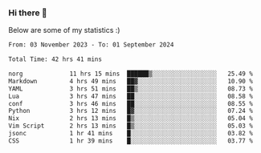 ### Hi there 👋
Below are some of my statistics :)

<!--START_SECTION:waka-->

```txt
From: 03 November 2023 - To: 01 September 2024

Total Time: 42 hrs 41 mins

norg             11 hrs 15 mins  ██████▒░░░░░░░░░░░░░░░░░░   25.49 %
Markdown         4 hrs 49 mins   ██▓░░░░░░░░░░░░░░░░░░░░░░   10.90 %
YAML             3 hrs 51 mins   ██▒░░░░░░░░░░░░░░░░░░░░░░   08.73 %
Lua              3 hrs 47 mins   ██░░░░░░░░░░░░░░░░░░░░░░░   08.58 %
conf             3 hrs 46 mins   ██░░░░░░░░░░░░░░░░░░░░░░░   08.55 %
Python           3 hrs 12 mins   █▓░░░░░░░░░░░░░░░░░░░░░░░   07.24 %
Nix              2 hrs 13 mins   █▒░░░░░░░░░░░░░░░░░░░░░░░   05.04 %
Vim Script       2 hrs 13 mins   █▒░░░░░░░░░░░░░░░░░░░░░░░   05.03 %
jsonc            1 hr 41 mins    █░░░░░░░░░░░░░░░░░░░░░░░░   03.82 %
CSS              1 hr 39 mins    █░░░░░░░░░░░░░░░░░░░░░░░░   03.77 %
```

<!--END_SECTION:waka-->

<!--
**KlapenHz/KlapenHz** is a ✨ _special_ ✨ repository because its `README.md` (this file) appears on your GitHub profile.

Here are some ideas to get you started:

- 🔭 I’m currently working on ...
- 🌱 I’m currently learning ...
- 👯 I’m looking to collaborate on ...
- 🤔 I’m looking for help with ...
- 💬 Ask me about ...
- 📫 How to reach me: ...
- 😄 Pronouns: ...
- ⚡ Fun fact: ...
-->
